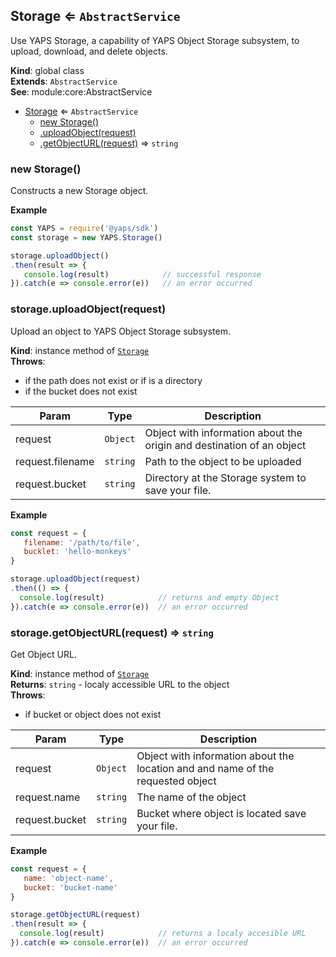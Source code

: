 <a name="Storage"></a>

## Storage ⇐ <code>AbstractService</code>
Use YAPS Storage, a capability of YAPS Object Storage subsystem,
to upload, download, and delete objects.

**Kind**: global class  
**Extends**: <code>AbstractService</code>  
**See**: module:core:AbstractService  

* [Storage](#Storage) ⇐ <code>AbstractService</code>
    * [new Storage()](#new_Storage_new)
    * [.uploadObject(request)](#Storage+uploadObject)
    * [.getObjectURL(request)](#Storage+getObjectURL) ⇒ <code>string</code>

<a name="new_Storage_new"></a>

### new Storage()
Constructs a new Storage object.

**Example**  
```js
const YAPS = require('@yaps/sdk')
const storage = new YAPS.Storage()

storage.uploadObject()
.then(result => {
   console.log(result)            // successful response
}).catch(e => console.error(e))   // an error occurred
```
<a name="Storage+uploadObject"></a>

### storage.uploadObject(request)
Upload an object to YAPS Object Storage subsystem.

**Kind**: instance method of [<code>Storage</code>](#Storage)  
**Throws**:

- if the path does not exist or if is a directory
- if the bucket does not exist


| Param | Type | Description |
| --- | --- | --- |
| request | <code>Object</code> | Object with information about the origin and destination of an object |
| request.filename | <code>string</code> | Path to the object to be uploaded |
| request.bucket | <code>string</code> | Directory at the Storage system to save your file. |

**Example**  
```js
const request = {
   filename: '/path/to/file',
   bucklet: 'hello-monkeys'
}

storage.uploadObject(request)
.then(() => {
  console.log(result)            // returns and empty Object
}).catch(e => console.error(e))  // an error occurred
```
<a name="Storage+getObjectURL"></a>

### storage.getObjectURL(request) ⇒ <code>string</code>
Get Object URL.

**Kind**: instance method of [<code>Storage</code>](#Storage)  
**Returns**: <code>string</code> - localy accessible URL to the object  
**Throws**:

- if bucket or object does not exist


| Param | Type | Description |
| --- | --- | --- |
| request | <code>Object</code> | Object with information about the location and and name of the requested object |
| request.name | <code>string</code> | The name of the object |
| request.bucket | <code>string</code> | Bucket where object is located save your file. |

**Example**  
```js
const request = {
   name: 'object-name',
   bucket: 'bucket-name'
}

storage.getObjectURL(request)
.then(result => {
  console.log(result)            // returns a localy accesible URL
}).catch(e => console.error(e))  // an error occurred
```
